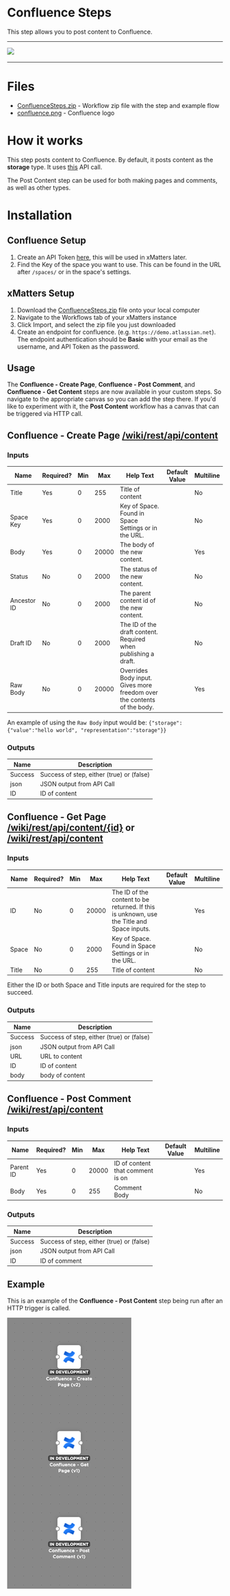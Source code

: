 # Confluence Steps

This step allows you to post content to Confluence.


---------

<kbd>
  <img src="https://github.com/xmatters/xMatters-Labs/raw/master/media/disclaimer.png">
</kbd>

---------

# Files

* [ConfluenceSteps.zip](ConfluenceSteps.zip) - Workflow zip file with the step and example flow
* [confluence.png](/confluence.png) - Confluence logo

# How it works
This step posts content to Confluence. By default, it posts content as the **storage** type. It uses [this](https://developer.atlassian.com/cloud/confluence/rest/#api-api-content-post) API call.

The Post Content step can be used for both making pages and comments, as well as other types.

# Installation

## Confluence Setup
1. Create an API Token [here](https://id.atlassian.com/manage-profile/security/api-tokens), this will be used in xMatters later.
2. Find the Key of the space you want to use. This can be found in the URL after `/spaces/` or in the space's settings.


## xMatters Setup
1. Download the [ConfluenceSteps.zip](ConfluenceSteps.zip) file onto your local computer
2. Navigate to the Workflows tab of your xMatters instance
3. Click Import, and select the zip file you just downloaded
4. Create an endpoint for confluence. (e.g. `https://demo.atlassian.net`). The endpoint authentication should be **Basic** with your email as the username, and API Token as the password.


## Usage
The **Confluence - Create Page**, **Confluence - Post Comment**, and **Confluence - Get Content** steps are now available in your custom steps. So navigate to the appropriate canvas so you can add the step there. If you'd like to experiment with it, the **Post Content** workflow has a canvas that can be triggered via HTTP call. 

## Confluence - Create Page [/wiki/rest/api/content](https://developer.atlassian.com/cloud/confluence/rest/#api-api-content-post)

### Inputs
| Name  | Required? | Min | Max | Help Text | Default Value | Multiline |
| ----- | ----------| --- | --- | --------- | ------------- | --------- |
| Title | Yes | 0 | 255 | Title of content | | No |
| Space Key | Yes | 0 | 2000 | Key of Space. Found in Space Settings or in the URL. | | No |
| Body | Yes | 0 | 20000 | The body of the new content. | | Yes |
| Status | No | 0 | 2000 | The status of the new content. | | No |
| Ancestor ID | No | 0 | 2000 | The parent content id of the new content. | | No |
| Draft ID | No | 0 | 2000 | The ID of the draft content. Required when publishing a draft. | | No |
| Raw Body | No | 0 | 20000 | Overrides Body input. Gives more freedom over the contents of the body. | | Yes |

An example of using the `Raw Body` input would be: `{"storage": {"value":"hello world", "representation":"storage"}}`

### Outputs

| Name | Description |
| ---- | ----------  |
| Success | Success of step, either (true) or (false) |
| json | JSON output from API Call |
| ID | ID of content |


## Confluence - Get Page [/wiki/rest/api/content/{id}](https://developer.atlassian.com/cloud/confluence/rest/#api-api-content-id-get) or [/wiki/rest/api/content](https://developer.atlassian.com/cloud/confluence/rest/#api-api-content-get)

### Inputs

| Name  | Required? | Min | Max | Help Text | Default Value | Multiline |
| ----- | ----------| --- | --- | --------- | ------------- | --------- |
| ID | No | 0 | 20000 | The ID of the content to be returned. If this is unknown, use the Title and Space inputs. | | Yes |
| Space | No | 0 | 2000 | Key of Space. Found in Space Settings or in the URL. | | No |
| Title | No | 0 | 255 | Title of content | | No |

Either the ID or both Space and Title inputs are required for the step to succeed.

### Outputs

| Name | Description |
| ---- | ----------  |
| Success | Success of step, either (true) or (false) |
| json | JSON output from API Call |
| URL | URL to content |
| ID | ID of content |
| body | body of content |


## Confluence - Post Comment [/wiki/rest/api/content](https://developer.atlassian.com/cloud/confluence/rest/#api-api-content-post)

### Inputs

| Name  | Required? | Min | Max | Help Text | Default Value | Multiline |
| ----- | ----------| --- | --- | --------- | ------------- | --------- |
| Parent ID | Yes | 0 | 20000 | ID of content that comment is on | | Yes |
| Body | Yes | 0 | 255 | Comment Body | | No |

### Outputs

| Name | Description |
| ---- | ----------  |
| Success | Success of step, either (true) or (false) |
| json | JSON output from API Call |
| ID | ID of comment |


## Example
This is an example of the **Confluence - Post Content** step being run after an HTTP trigger is called.

<kbd>
	<img src="/media/ExampleFlow.png">
</kbd>

